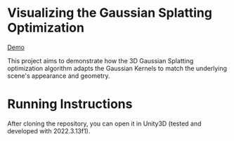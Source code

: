 # Visualizing the Gaussian Splatting Optimization 
[Demo](https://www.youtube.com/watch?v=CgAXgjUcurc)

This project aims to demonstrate how the 3D Gaussian Splatting optimization algorithm adapts the Gaussian Kernels to match the underlying scene's appearance and geometry. 

# Running Instructions
After cloning the repository, you can open it in Unity3D (tested and developed with 2022.3.13f1). 

